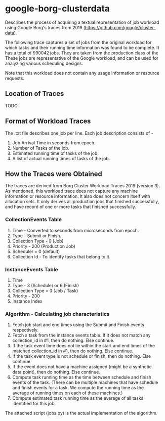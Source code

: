 # google-borg-clusterdata
Describes the process of acquiring a textual representation of job workload using Google Borg's traces from 2019 (https://github.com/google/cluster-data).

The following trace captures a set of jobs from the original workload for which tasks and their running time information was found to be complete. It has a total of 990042 jobs. They are taken from the production class of the These jobs are representative of the Google workload, and can be used for analyzing various scheduling designs.

Note that this workload does not contain any usage information or resource requests.

## Location of Traces
TODO

## Format of Workload Traces
The .txt file describes one job per line. Each job description consists of -
1. Job Arrival Time in seconds from epoch.
2. Number of Tasks of the job.
3. Estimated running time of tasks of the job.
4. A list of actual running times of tasks of the job.

## How the Traces were Obtained
The traces are derived from Borg Cluster Workload Traces 2019 (version 3). As mentioned, this workload trace does not capture any machine information or resource information. It also does not concern itself with allocation sets. It only derives all production jobs that finished successfully, and have record of one or more tasks that finished successfully.

### CollectionEvents Table
1. Time - Converted to seconds from microseconds from epoch.
2. Type - Submit or Finish. 
3. Collection Type - 0 (Job)
4. Priority - 200 (Production Job)
5. Scheduler = 0 (default)
6. Collection Id - To identify tasks that belong to it.

### InstanceEvents Table
1. Time
2. Type - 3 (Schedule) or 6 (Finish)
3. Collection Type = 0 (Job / Task)
4. Priority - 200
5. Instance Index

### Algorithm - Calculating job characteristics
1. Fetch job start and end times using the Submit and Finish events respectively.
2. Fetch a task from the instance events table. If it does not match any collection_id in #1, then do nothing. Else continue.
3. If the task event time does not lie within the start and end times of the matched collection_id in #1, then do nothing. Else continue.
4. If the task event type is not schedule or finish, then do nothing. Else continue.
5. If the event does not have a machine assigned (might be a synthetic data point), then do nothing. Else continue.
6. Compute task running time as the time between schedule and finish events of the task. (There can be multiple machines that have schedule and finish events for a task. We compute the running time as the average of running times on each of these machines.)
7. Compute estimated task running time as the average of all tasks identified for this job.

The attached script (jobs.py) is the actual implementation of the algorithm.
